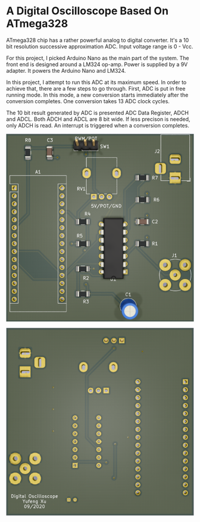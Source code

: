 # A Digital Oscilloscope Based On ATmega328

ATmega328 chip has a rather powerful analog to digital converter. It's a 10 bit resolution successive approximation ADC. Input voltage range is 0 - Vcc. 

For this project, I picked Arduino Nano as the main part of the system. The front end is designed around a LM324 op-amp. Power is supplied by a 9V adapter. It powers the Arduino Nano and LM324. 

In this project, I attempt to run this ADC at its maximum speed. In order to achieve that, there are a few steps to go through. First, ADC is put in free running mode. In this mode, a new conversion starts immediately after the conversion completes. One conversion takes 13 ADC clock cycles.

The 10 bit result generated by ADC is presented ADC Data Register, ADCH and ADCL. Both ADCH and ADCL are 8 bit wide. If less precison is needed, only ADCH is read. An interrupt is triggered when a conversion completes. 

<p align="center">
  <img src="https://github.com/yff-001/atmega328-digital-oscilloscope/blob/master/images/pcb_top.png" width="1000" title="PCB Top">
</p>

<p align="center">
  <img src="https://github.com/yff-001/atmega328-digital-oscilloscope/blob/master/images/pcb_bottom.png" width="1000" title="PCB Bottom">
</p>